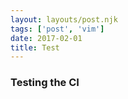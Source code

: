 ```yaml
---
layout: layouts/post.njk
tags: ['post', 'vim']
date: 2017-02-01
title: Test
---
```


### Testing the CI
